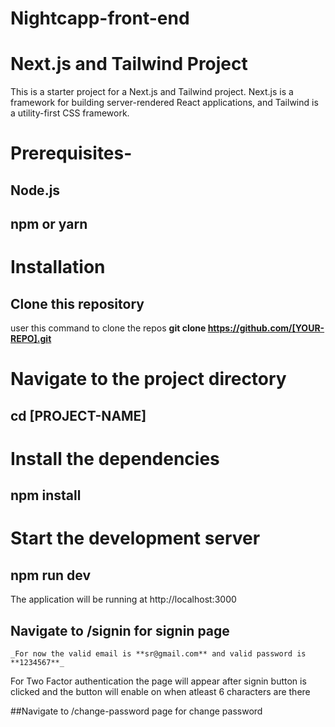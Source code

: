 # Nightcapp-front-end
# Next.js and Tailwind Project
This is a starter project for a Next.js and Tailwind project. Next.js is a framework for building server-rendered React applications, and Tailwind is a utility-first CSS framework.

# Prerequisites-
## Node.js
## npm or yarn

# Installation
## Clone this repository

 user this command to clone the repos **git clone https://github.com/[YOUR-REPO].git**

# Navigate to the project directory

## cd [PROJECT-NAME]

# Install the dependencies

## npm install

# Start the development server
## npm run dev

The application will be running at http://localhost:3000
## Navigate to /signin for signin page 
    _For now the valid email is **sr@gmail.com** and valid password is **1234567**_
For Two Factor authentication the page will appear after signin button is clicked and the button will enable on when atleast 6 characters are there 

##Navigate to /change-password page for change password 




